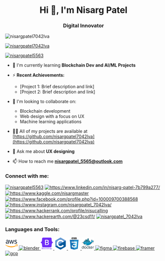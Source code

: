 <h1 align="center">Hi 👋, I'm Nisarg Patel</h1>
<h3 align="center">Digital Innovator</h3>

<p align="left"> <img src="https://komarev.com/ghpvc/?username=nisargpatel7042lva&label=Profile%20views&color=0e75b6&style=flat" alt="nisargpatel7042lva" /> </p>

<p align="left"> <a href="https://github-profile-trophy.vercel.app/?username=nisargpatel7042lva"><img src="https://github-profile-trophy.vercel.app/?username=nisargpatel7042lva" alt="nisargpatel7042lva" /></a> </p>

<p align="left"> <a href="https://twitter.com/nisargpatel5563" target="blank"><img src="https://img.shields.io/twitter/follow/nisargpatel5563?logo=twitter&style=for-the-badge" alt="nisargpatel5563" /></a> </p>

- 🌱 I'm currently learning **Blockchain Dev and AI/ML Projects**
- ⚡ **Recent Achievements:**
  - [Project 1: Brief description and link]
  - [Project 2: Brief description and link]
- 👯 I'm looking to collaborate on:
  - Blockchain development
  - Web design with a focus on UX
  - Machine learning applications

- 👨‍💻 All of my projects are available at [https://github.com/nisargpatel7042lva](https://github.com/nisargpatel7042lva)
- 💬 Ask me about **UX designing**
- 📫 How to reach me **nisargpatel_5565@outlook.com**

<h3 align="left">Connect with me:</h3>
<p align="left">
<a href="https://twitter.com/nisargpatel5563" target="blank"><img align="center" src="https://raw.githubusercontent.com/rahuldkjain/github-profile-readme-generator/master/src/images/icons/Social/twitter.svg" alt="nisargpatel5563" height="30" width="40" /></a>
<a href="https://linkedin.com/in/https://www.linkedin.com/in/nisarg-patel-7b799a277/" target="blank"><img align="center" src="https://raw.githubusercontent.com/rahuldkjain/github-profile-readme-generator/master/src/images/icons/Social/linked-in-alt.svg" alt="https://www.linkedin.com/in/nisarg-patel-7b799a277/" height="30" width="40" /></a>
<a href="https://kaggle.com/https://www.kaggle.com/nisargmaster" target="blank"><img align="center" src="https://raw.githubusercontent.com/rahuldkjain/github-profile-readme-generator/master/src/images/icons/Social/kaggle.svg" alt="https://www.kaggle.com/nisargmaster" height="30" width="40" /></a>
<a href="https://fb.com/https://www.facebook.com/profile.php?id=100009700388568" target="blank"><img align="center" src="https://raw.githubusercontent.com/rahuldkjain/github-profile-readme-generator/master/src/images/icons/Social/facebook.svg" alt="https://www.facebook.com/profile.php?id=100009700388568" height="30" width="40" /></a>
<a href="https://instagram.com/https://www.instagram.com/nisargpatel_7042lva/" target="blank"><img align="center" src="https://raw.githubusercontent.com/rahuldkjain/github-profile-readme-generator/master/src/images/icons/Social/instagram.svg" alt="https://www.instagram.com/nisargpatel_7042lva/" height="30" width="40" /></a>
<a href="https://www.hackerrank.com/https://www.hackerrank.com/profile/nisucalling" target="blank"><img align="center" src="https://raw.githubusercontent.com/rahuldkjain/github-profile-readme-generator/master/src/images/icons/Social/hackerrank.svg" alt="https://www.hackerrank.com/profile/nisucalling" height="30" width="40" /></a>
<a href="https://www.hackerearth.com/https://www.hackerearth.com/@23csd11/" target="blank"><img align="center" src="https://raw.githubusercontent.com/rahuldkjain/github-profile-readme-generator/master/src/images/icons/Social/hackerearth.svg" alt="https://www.hackerearth.com/@23csd11/" height="30" width="40" /></a>
<a href="https://discord.gg/nisargpatel_7042lva" target="blank"><img align="center" src="https://raw.githubusercontent.com/rahuldkjain/github-profile-readme-generator/master/src/images/icons/Social/discord.svg" alt="nisargpatel_7042lva" height="30" width="40" /></a>
</p>

<h3 align="left">Languages and Tools:</h3>
<p align="left"> <a href="https://aws.amazon.com" target="_blank" rel="noreferrer"> <img src="https://raw.githubusercontent.com/devicons/devicon/master/icons/amazonwebservices/amazonwebservices-original-wordmark.svg" alt="aws" width="40" height="40"/> </a> <a href="https://www.blender.org/" target="_blank" rel="noreferrer"> <img src="https://download.blender.org/branding/community/blender_community_badge_white.svg" alt="blender" width="40" height="40"/> </a> <a href="https://getbootstrap.com" target="_blank" rel="noreferrer"> <img src="https://raw.githubusercontent.com/devicons/devicon/master/icons/bootstrap/bootstrap-plain-wordmark.svg" alt="bootstrap" width="40" height="40"/> </a> <a href="https://www.cprogramming.com/" target="_blank" rel="noreferrer"> <img src="https://raw.githubusercontent.com/devicons/devicon/master/icons/c/c-original.svg" alt="c" width="40" height="40"/> </a> <a href="https://www.w3schools.com/css/" target="_blank" rel="noreferrer"> <img src="https://raw.githubusercontent.com/devicons/devicon/master/icons/css3/css3-original-wordmark.svg" alt="css3" width="40" height="40"/> </a> <a href="https://www.docker.com/" target="_blank" rel="noreferrer"> <img src="https://raw.githubusercontent.com/devicons/devicon/master/icons/docker/docker-original-wordmark.svg" alt="docker" width="40" height="40"/> </a> <a href="https://www.figma.com/" target="_blank" rel="noreferrer"> <img src="https://www.vectorlogo.zone/logos/figma/figma-icon.svg" alt="figma" width="40" height="40"/> </a> <a href="https://firebase.google.com/" target="_blank" rel="noreferrer"> <img src="https://www.vectorlogo.zone/logos/firebase/firebase-icon.svg" alt="firebase" width="40" height="40"/> </a> <a href="https://www.framer.com/" target="_blank" rel="noreferrer"> <img src="https://www.vectorlogo.zone/logos/framer/framer-icon.svg" alt="framer" width="40" height="40"/> </a> <a href="https://cloud.google.com" target="_blank" rel="noreferrer"> <img src="https://www.vectorlogo.zone/logos/google_cloud/google_cloud-icon.svg" alt="gcp" width="40" height
